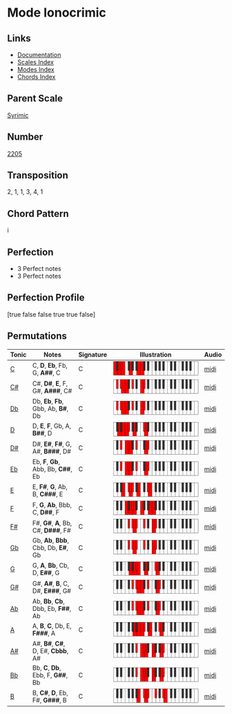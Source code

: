 # Mode Ionocrimic

## Links

- [Documentation](README.md)
- [Scales Index](Scales.md)
- [Modes Index](Modes.md)
- [Chords Index](Chords.md)

## Parent Scale

[Syrimic](ScaleSyrimic.md)

## Number

[2205](https://ianring.com/musictheory/scales/2205)

## Transposition

2, 1, 1, 3, 4, 1

## Chord Pattern

i

## Perfection

- 3 Perfect notes
- 3 Perfect notes

## Perfection Profile

[true false false true true false]

## Permutations

| Tonic | Notes | Signature | Illustration | Audio |
|-------|-------|-----------|--------------|-------|
| [C](ModeCNaturalIonocrimic.md) | C, **D**, **Eb**, Fb, G, **A##**, C | C | ![CNaturalIonocrimic](ModeCNaturalIonocrimic.png) | [midi](https://github.com/edipermadi/music/blob/main/docs/ModeCNaturalIonocrimic.mid?raw=true) |
| [C#](ModeCSharpIonocrimic.md) | C#, **D#**, **E**, F, G#, **A###**, C# | C | ![CSharpIonocrimic](ModeCSharpIonocrimic.png) | [midi](https://github.com/edipermadi/music/blob/main/docs/ModeCSharpIonocrimic.mid?raw=true) |
| [Db](ModeDFlatIonocrimic.md) | Db, **Eb**, **Fb**, Gbb, Ab, **B#**, Db | C | ![DFlatIonocrimic](ModeDFlatIonocrimic.png) | [midi](https://github.com/edipermadi/music/blob/main/docs/ModeDFlatIonocrimic.mid?raw=true) |
| [D](ModeDNaturalIonocrimic.md) | D, **E**, **F**, Gb, A, **B##**, D | C | ![DNaturalIonocrimic](ModeDNaturalIonocrimic.png) | [midi](https://github.com/edipermadi/music/blob/main/docs/ModeDNaturalIonocrimic.mid?raw=true) |
| [D#](ModeDSharpIonocrimic.md) | D#, **E#**, **F#**, G, A#, **B###**, D# | C | ![DSharpIonocrimic](ModeDSharpIonocrimic.png) | [midi](https://github.com/edipermadi/music/blob/main/docs/ModeDSharpIonocrimic.mid?raw=true) |
| [Eb](ModeEFlatIonocrimic.md) | Eb, **F**, **Gb**, Abb, Bb, **C##**, Eb | C | ![EFlatIonocrimic](ModeEFlatIonocrimic.png) | [midi](https://github.com/edipermadi/music/blob/main/docs/ModeEFlatIonocrimic.mid?raw=true) |
| [E](ModeENaturalIonocrimic.md) | E, **F#**, **G**, Ab, B, **C###**, E | C | ![ENaturalIonocrimic](ModeENaturalIonocrimic.png) | [midi](https://github.com/edipermadi/music/blob/main/docs/ModeENaturalIonocrimic.mid?raw=true) |
| [F](ModeFNaturalIonocrimic.md) | F, **G**, **Ab**, Bbb, C, **D##**, F | C | ![FNaturalIonocrimic](ModeFNaturalIonocrimic.png) | [midi](https://github.com/edipermadi/music/blob/main/docs/ModeFNaturalIonocrimic.mid?raw=true) |
| [F#](ModeFSharpIonocrimic.md) | F#, **G#**, **A**, Bb, C#, **D###**, F# | C | ![FSharpIonocrimic](ModeFSharpIonocrimic.png) | [midi](https://github.com/edipermadi/music/blob/main/docs/ModeFSharpIonocrimic.mid?raw=true) |
| [Gb](ModeGFlatIonocrimic.md) | Gb, **Ab**, **Bbb**, Cbb, Db, **E#**, Gb | C | ![GFlatIonocrimic](ModeGFlatIonocrimic.png) | [midi](https://github.com/edipermadi/music/blob/main/docs/ModeGFlatIonocrimic.mid?raw=true) |
| [G](ModeGNaturalIonocrimic.md) | G, **A**, **Bb**, Cb, D, **E##**, G | C | ![GNaturalIonocrimic](ModeGNaturalIonocrimic.png) | [midi](https://github.com/edipermadi/music/blob/main/docs/ModeGNaturalIonocrimic.mid?raw=true) |
| [G#](ModeGSharpIonocrimic.md) | G#, **A#**, **B**, C, D#, **E###**, G# | C | ![GSharpIonocrimic](ModeGSharpIonocrimic.png) | [midi](https://github.com/edipermadi/music/blob/main/docs/ModeGSharpIonocrimic.mid?raw=true) |
| [Ab](ModeAFlatIonocrimic.md) | Ab, **Bb**, **Cb**, Dbb, Eb, **F##**, Ab | C | ![AFlatIonocrimic](ModeAFlatIonocrimic.png) | [midi](https://github.com/edipermadi/music/blob/main/docs/ModeAFlatIonocrimic.mid?raw=true) |
| [A](ModeANaturalIonocrimic.md) | A, **B**, **C**, Db, E, **F###**, A | C | ![ANaturalIonocrimic](ModeANaturalIonocrimic.png) | [midi](https://github.com/edipermadi/music/blob/main/docs/ModeANaturalIonocrimic.mid?raw=true) |
| [A#](ModeASharpIonocrimic.md) | A#, **B#**, **C#**, D, E#, **Cbbb**, A# | C | ![ASharpIonocrimic](ModeASharpIonocrimic.png) | [midi](https://github.com/edipermadi/music/blob/main/docs/ModeASharpIonocrimic.mid?raw=true) |
| [Bb](ModeBFlatIonocrimic.md) | Bb, **C**, **Db**, Ebb, F, **G##**, Bb | C | ![BFlatIonocrimic](ModeBFlatIonocrimic.png) | [midi](https://github.com/edipermadi/music/blob/main/docs/ModeBFlatIonocrimic.mid?raw=true) |
| [B](ModeBNaturalIonocrimic.md) | B, **C#**, **D**, Eb, F#, **G###**, B | C | ![BNaturalIonocrimic](ModeBNaturalIonocrimic.png) | [midi](https://github.com/edipermadi/music/blob/main/docs/ModeBNaturalIonocrimic.mid?raw=true) |
